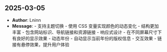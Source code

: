 ## 2025-03-05
- **Author**: Lninn
- **Message**: - 支持主题切换 - 使用 CSS 变量实现颜色的动态变化 - 结构更加丰富 - 包含网站标识、导航链接和资源链接 - 响应式设计 - 在不同屏幕尺寸下有良好的显示效果 - 动态年份 - 自动显示当前年份的版权信息 - 交互效果 - 链接有悬停效果，提升用户体验

